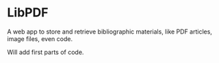 # LibPDF

A web app to store and retrieve bibliographic materials, like PDF articles, image files, even code.

Will add first parts of code.
